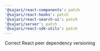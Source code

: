 ```yaml
---
'@sajari/react-components': patch
'@sajari/react-hooks': patch
'@sajari/react-search-ui': patch
'@sajari/server': patch
'@sajari/react-sdk-utils': patch
---
```


Correct React peer dependency versioning
